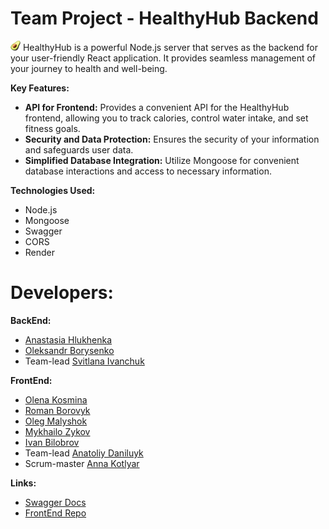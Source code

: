 # Team Project - HealthyHub Backend


![HealthyHub Logo](public/logo.png) HealthyHub is a powerful Node.js server that serves as the backend for your user-friendly React application. It provides seamless management of your journey to health and well-being.


**Key Features:**

- **API for Frontend:** Provides a convenient API for the HealthyHub frontend, allowing you to track calories, control water intake, and set fitness goals.
- **Security and Data Protection:** Ensures the security of your information and safeguards user data.
- **Simplified Database Integration:** Utilize Mongoose for convenient database interactions and access to necessary information.


**Technologies Used:**

- Node.js
- Mongoose
- Swagger
- CORS
- Render


# Developers:

**BackEnd:**
- [Anastasia Hlukhenka](https://github.com/Hlukhenka)
- [Oleksandr Borysenko](https://github.com/allborysenko)
- Team-lead [Svitlana Ivanchuk](https://github.com/Svitlana-Ivanchuk)

**FrontEnd:**
- [Olena Kosmina](https://github.com/KosminaOlena)
- [Roman Borovyk](https://github.com/BorovChe)
- [Oleg Malyshok](https://github.com/OlegMalyshok)
- [Mykhailo Zykov](https://github.com/Rhilim)
- [Ivan Bilobrov](https://github.com/ivanbilobrov07)
- Team-lead [Anatoliy Daniluyk](https://github.com/Ne1rem)
- Scrum-master [Anna Kotlyar](https://github.com/AnnaKotl)


**Links:**

- [Swagger Docs](https://food-diary-backend-kr1b.onrender.com/api-docs/)
- [FrontEnd Repo](https://github.com/Ne1rem/food_diary?tab=readme-ov-file)
